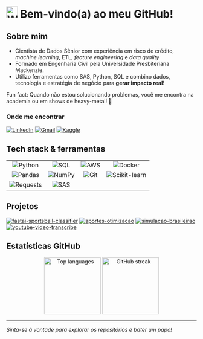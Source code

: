 # <img src="https://raw.githubusercontent.com/Tarikul-Islam-Anik/Animated-Fluent-Emojis/master/Emojis/Hand%20gestures/Waving%20Hand.png" alt="Waving Hand" width="30" height="30" /> Bem-vindo(a) ao meu GitHub!

## Sobre mim
- Cientista de Dados Sênior com experiência em risco de crédito, *machine learning*, ETL, *feature engineering* e *data quality* 
- Formado em Engenharia Civil pela Universidade Presbiteriana Mackenzie. 
- Utilizo ferramentas como SAS, Python, SQL e combino dados, tecnologia e estratégia de negócio para **gerar impacto real**!

Fun fact: Quando não estou solucionando problemas, você me encontra na academia ou em shows de heavy-metal! 🤘


### Onde me encontrar
[![LinkedIn](https://img.shields.io/badge/LinkedIn-0A66C2?style=for-the-badge&logo=linkedin&logoColor=white)](https://www.linkedin.com/in/matheus-cabreira-de-g%C3%B3es-5674a7127/)
[![Gmail](https://img.shields.io/badge/Gmail-D14836?style=for-the-badge&logo=gmail&logoColor=white)](mailto:matcgoes@gmail.com)
[![Kaggle](https://img.shields.io/badge/Kaggle-20BEFF?style=for-the-badge&logo=kaggle&logoColor=white)](https://www.kaggle.com/matheusgoes)


## Tech stack & ferramentas
<table style="border-collapse: collapse; border: none;">
  <tr>
    <td align="center" valign="middle">
      <img src="https://img.shields.io/badge/Python-3776AB?style=flat&logo=python&logoColor=white" alt="Python"/>
    </td>
    <td align="center" valign="middle">
      <img src="https://img.shields.io/badge/SQL-003B57?style=flat&logo=postgresql&logoColor=white" alt="SQL"/>
    </td>
    <td align="center" valign="middle">
      <img src="https://img.shields.io/badge/AWS-232F3E?style=flat&logo=amazonaws&logoColor=white" alt="AWS"/>
    </td>
    <td align="center" valign="middle">
    <img src="https://img.shields.io/badge/Docker-2496ED?style=flat&logo=docker&logoColor=white" alt="Docker"/>
  </td>
  </tr>
  <tr>
    <td align="center" valign="middle">
      <img src="https://img.shields.io/badge/Pandas-2C2D72?style=flat&logo=pandas&logoColor=white" alt="Pandas"/>
    </td>
    <td align="center" valign="middle">
      <img src="https://img.shields.io/badge/NumPy-013243?style=flat&logo=numpy&logoColor=white" alt="NumPy"/>
    </td>
    <td align="center" valign="middle">
      <img src="https://img.shields.io/badge/Git-F05032?style=flat&logo=git&logoColor=white" alt="Git"/>
    </td>
    <td align="center" valign="middle">
      <img src="https://img.shields.io/badge/scikit--learn-F7931E?style=flat&logo=scikitlearn&logoColor=white" alt="Scikit-learn"/>
    </td>
  </tr>
  <tr>
    <td align="center" valign="middle">
      <img src="https://img.shields.io/badge/Requests-20232A?style=flat&logo=requests&logoColor=white" alt="Requests"/>
    </td>
    <td align="center" valign="middle">
      <img src="https://img.shields.io/badge/SAS-0278B6?style=flat&logo=sas&logoColor=white" alt="SAS"/>
    </td>
  </tr>
</table>

## Projetos
[![fastai-sportsball-classifier](https://github-readme-stats.vercel.app/api/pin/?username=matcgoes&repo=aportes-otimizacao&theme=transparent)](https://github.com/matcgoes/fastai-sportsball-classifier)
[![aportes-otimizacao](https://github-readme-stats.vercel.app/api/pin/?username=matcgoes&repo=aportes-otimizacao&theme=transparent)](https://github.com/matcgoes/aportes-otimizacao)
[![simulacao-brasileirao](https://github-readme-stats.vercel.app/api/pin/?username=matcgoes&repo=simulacao-brasileirao&theme=transparent)](https://github.com/matcgoes/simulacao-brasileirao)
[![youtube-video-transcribe](https://github-readme-stats.vercel.app/api/pin/?username=matcgoes&repo=youtube-video-transcribe&theme=transparent)](https://github.com/matcgoes/youtube-video-transcribe)

<!-- Linha 1 – dois cards lado a lado -->
<!-- <p align="center">
  <a href="https://github.com/matcgoes/aportes-otimizacao">
    <img
      src="https://github-readme-stats.vercel.app/api/pin/?username=matcgoes&repo=aportes-otimizacao&theme=transparent"
      alt="aportes-otimizacao"
      height="120">
  </a>
  <a href="https://github.com/matcgoes/simulacao-brasileirao">
    <img
      src="https://github-readme-stats.vercel.app/api/pin/?username=matcgoes&repo=simulacao-brasileirao&theme=transparent"
      alt="simulacao-brasileirao"
      height="120">
  </a>
</p> -->

<!-- Linha 2 – um card centralizado -->
<!-- <p align="center">
  <a href="https://github.com/matcgoes/youtube-video-transcribe">
    <img
      src="https://github-readme-stats.vercel.app/api/pin/?username=matcgoes&repo=youtube-video-transcribe&theme=transparent"
      alt="youtube-video-transcribe"
      height="120">
  </a>
</p> -->

## Estatísticas GitHub
<!-- ![Top Langs](https://github-readme-stats.vercel.app/api/top-langs/?username=matcgoes&layout=compact&theme=transparent)
![GitHub Streak](https://streak-stats.demolab.com/?user=matcgoes&theme=transparent) -->

<!-- Profile Summary -->
<!-- <p align="center">
  <img src="https://github-profile-summary-cards.vercel.app/api/cards/profile-details?username=matcgoes&theme=dark" width="80%" alt="Profile details"/>
</p> -->
<p align="center">
  <img src="https://github-readme-stats.vercel.app/api/top-langs/?username=matcgoes&layout=compact&theme=transparent" height="150" alt="Top languages"/>
  <img src="https://streak-stats.demolab.com/?user=matcgoes&theme=transparent" height="150" alt="GitHub streak"/>
</p>

<!-- ![Profile Details](https://github-profile-summary-cards.vercel.app/api/cards/profile-details?username=matcgoes&theme=zenburn) -->

---

_Sinta-se à vontade para explorar os repositórios e bater um papo!_
